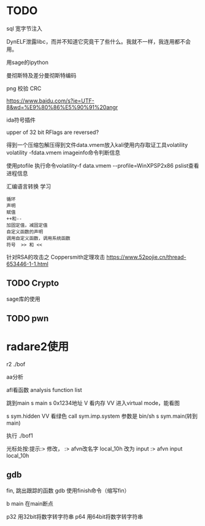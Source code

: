 # TODO
sql 宽字节注入

DynELF泄露libc，而并不知道它究竟干了些什么。我就不一样，我连用都不会用。

用sage的ipython


曼彻斯特及差分曼彻斯特编码

png 校验 CRC

https://www.baidu.com/s?ie=UTF-8&wd=%E9%80%86%E5%90%91%20angr

ida符号插件

upper of 32 bit RFlags are reversed?

得到一个压缩包解压得到文件data.vmem放入kali使用内存取证工具volatility volatility -fdata.vmem imageinfo命令判断信息

使用ptofile 执行命令volatility-f data.vmem --profile=WinXPSP2x86 pslist查看进程信息

汇编语言转换 学习

    循环
    声明
    赋值
    ++和--
    加固定值，减固定值
    自定义函数的声明
    调用自定义函数，调用系统函数
    符号  >> 和 <<


针对RSA的攻击之 Coppersmith定理攻击
https://www.52pojie.cn/thread-653446-1-1.html

## TODO Crypto

sage库的使用

## TODO pwn

# radare2使用

r2 ./bof

aa分析

afl看函数 analysis function list

跳到main
s main
s 0x1234地址
V 看内存
VV 进入virtual mode，能看图

s sym.hidden
VV
看绿色 call sym.imp.system 参数是 bin/sh
s sym.main(转到main)


执行
./bof1

光标处按:提示:> 修改，
:> afvn改名字
local_10h 改为 input
:> afvn input local_10h

## gdb
fin, 跳出跟踪的函数 
gdb 使用finish命令（缩写fin）

b main 在main断点

p32 用32bit将数字转字符串
p64 用64bit将数字转字符串

